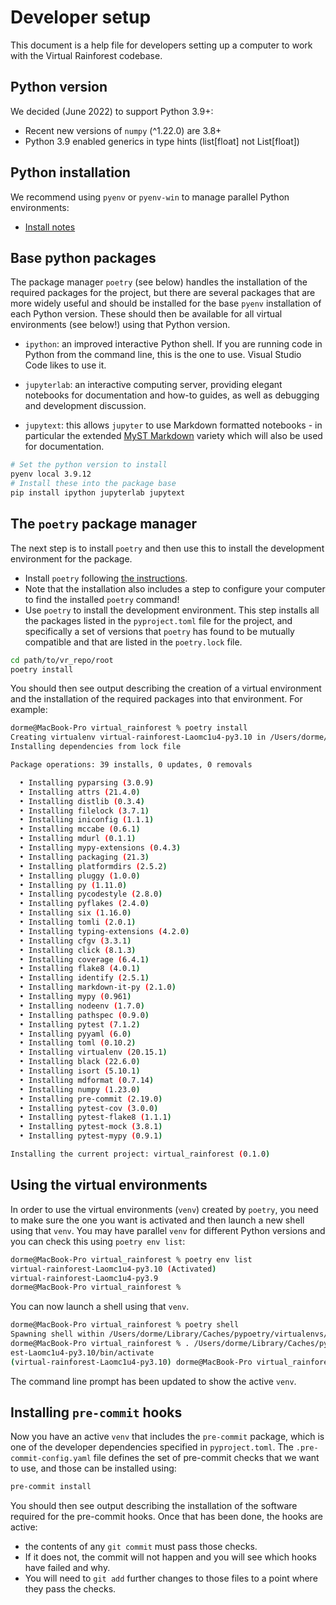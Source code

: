 # Developer setup

This document is a help file for developers setting up a computer to work with the
Virtual Rainforest codebase.

## Python version

We decided (June 2022) to support Python 3.9+:

- Recent new versions of `numpy` (^1.22.0) are 3.8+
- Python 3.9 enabled generics in type hints (list\[float\] not List\[float\])

## Python installation

We recommend using `pyenv` or `pyenv-win` to manage parallel Python environments:

- [Install notes](https://github.com/pyenv/pyenv#installation)

## Base python packages

The package manager `poetry` (see below) handles the installation of the required
packages for the project, but there are several packages that are more widely useful and
should be installed for the base `pyenv` installation of each Python version. These
should then be available for all virtual environments (see below!) using that Python
version.

- `ipython`: an improved interactive Python shell. If you are running code in Python
  from the command line, this is the one to use. Visual Studio Code likes to use it.

- `jupyterlab`: an interactive computing server, providing elegant notebooks for
  documentation and how-to guides, as well as debugging and development discussion.

- `jupytext`: this allows `jupyter` to use Markdown formatted notebooks - in particular
  the extended [MyST Markdown](https://myst-parser.readthedocs.io/en/latest/) variety
  which will also be used for documentation.

```sh
# Set the python version to install
pyenv local 3.9.12
# Install these into the package base
pip install ipython jupyterlab jupytext
```

## The `poetry` package manager

The next step is to install `poetry` and then use this to install the development
environment for the package.

- Install `poetry` following
  [the instructions](https://python-poetry.org/docs/#installation).
- Note that the installation also includes a step to configure your computer to find the
  installed `poetry` command!
- Use `poetry` to install the development environment. This step installs all the
  packages listed in the `pyproject.toml` file for the project, and specifically a set
  of versions that `poetry` has found to be mutually compatible and that are listed in
  the `poetry.lock` file.

```bash
cd path/to/vr_repo/root
poetry install
```

You should then see output describing the creation of a virtual environment and the
installation of the required packages into that environment. For example:

```bash
dorme@MacBook-Pro virtual_rainforest % poetry install
Creating virtualenv virtual-rainforest-Laomc1u4-py3.10 in /Users/dorme/Library/Caches/pypoetry/virtualenvs
Installing dependencies from lock file

Package operations: 39 installs, 0 updates, 0 removals

  • Installing pyparsing (3.0.9)
  • Installing attrs (21.4.0)
  • Installing distlib (0.3.4)
  • Installing filelock (3.7.1)
  • Installing iniconfig (1.1.1)
  • Installing mccabe (0.6.1)
  • Installing mdurl (0.1.1)
  • Installing mypy-extensions (0.4.3)
  • Installing packaging (21.3)
  • Installing platformdirs (2.5.2)
  • Installing pluggy (1.0.0)
  • Installing py (1.11.0)
  • Installing pycodestyle (2.8.0)
  • Installing pyflakes (2.4.0)
  • Installing six (1.16.0)
  • Installing tomli (2.0.1)
  • Installing typing-extensions (4.2.0)
  • Installing cfgv (3.3.1)
  • Installing click (8.1.3)
  • Installing coverage (6.4.1)
  • Installing flake8 (4.0.1)
  • Installing identify (2.5.1)
  • Installing markdown-it-py (2.1.0)
  • Installing mypy (0.961)
  • Installing nodeenv (1.7.0)
  • Installing pathspec (0.9.0)
  • Installing pytest (7.1.2)
  • Installing pyyaml (6.0)
  • Installing toml (0.10.2)
  • Installing virtualenv (20.15.1)
  • Installing black (22.6.0)
  • Installing isort (5.10.1)
  • Installing mdformat (0.7.14)
  • Installing numpy (1.23.0)
  • Installing pre-commit (2.19.0)
  • Installing pytest-cov (3.0.0)
  • Installing pytest-flake8 (1.1.1)
  • Installing pytest-mock (3.8.1)
  • Installing pytest-mypy (0.9.1)

Installing the current project: virtual_rainforest (0.1.0)
```

## Using the virtual environments

In order to use the virtual environments (`venv`) created by `poetry`, you need to make
sure the one you want is activated and then launch a new shell using that `venv`. You
may have parallel `venv` for different Python versions and you can check this using
`poetry env list`:

```bash
dorme@MacBook-Pro virtual_rainforest % poetry env list
virtual-rainforest-Laomc1u4-py3.10 (Activated)
virtual-rainforest-Laomc1u4-py3.9
dorme@MacBook-Pro virtual_rainforest %
```

You can now launch a shell using that `venv`.

```bash
dorme@MacBook-Pro virtual_rainforest % poetry shell
Spawning shell within /Users/dorme/Library/Caches/pypoetry/virtualenvs/virtual-rainforest-Laomc1u4-py3.10
dorme@MacBook-Pro virtual_rainforest % . /Users/dorme/Library/Caches/pypoetry/virtualenvs/virtual-rainfor
est-Laomc1u4-py3.10/bin/activate
(virtual-rainforest-Laomc1u4-py3.10) dorme@MacBook-Pro virtual_rainforest %
```

The command line prompt has been updated to show the active `venv`.

## Installing `pre-commit` hooks

Now you have an active `venv` that includes the `pre-commit` package, which is one of
the developer dependencies specified in `pyproject.toml`. The `.pre-commit-config.yaml`
file defines the set of pre-commit checks that we want to use, and those can be
installed using:

```bash
pre-commit install
```

You should then see output describing the installation of the software required for the
pre-commit hooks. Once that has been done, the hooks are active:

- the contents of any `git commit` must pass those checks.
- If it does not, the commit will not happen and you will see which hooks have failed
  and why.
- You will need to `git add` further changes to those files to a point where they pass
  the checks.
